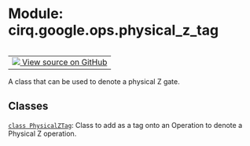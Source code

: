 <div itemscope itemtype="http://developers.google.com/ReferenceObject">
<meta itemprop="name" content="cirq.google.ops.physical_z_tag" />
<meta itemprop="path" content="Stable" />
</div>

# Module: cirq.google.ops.physical_z_tag

<!-- Insert buttons and diff -->

<table class="tfo-notebook-buttons tfo-api" align="left">

<td>
  <a target="_blank" href="https://github.com/quantumlib/cirq/tree/master/cirq/google/ops/physical_z_tag.py">
    <img src="https://www.tensorflow.org/images/GitHub-Mark-32px.png" />
    View source on GitHub
  </a>
</td>
</table>



A class that can be used to denote a physical Z gate.



## Classes

[`class PhysicalZTag`](../../../cirq/google/PhysicalZTag.md): Class to add as a tag onto an Operation to denote a Physical Z operation.

